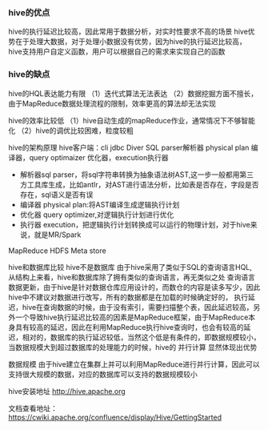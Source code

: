 

### hive的优点
hive的执行延迟比较高，因此常用于数据分析，对实时性要求不高的场景
hive优势在于处理大数据，对于处理小数据没有优势，因为hive的执行延迟比较高，
hive支持用户自定义函数，用户可以根据自己的需求来实现自己的函数

### hive的缺点
hive的HQL表达能力有限
（1）迭代式算法无法表达
（2）数据挖掘方面不擅长，由于MapReduce数据处理流程的限制，效率更高的算法却无法实现

hive的效率比较低
（1）hive自动生成的mapReduce作业，通常情况下不够智能化
（2）hive的调优比较困难，粒度较粗


hive的架构原理
hive客户端：cli  jdbc
Diver
SQL parser解析器   physical plan 编译器，query optimaizer 优化器，execution执行器
+ 解析器sql parser，将sql字符串转换为抽象语法树AST,这一步一般都用第三方工具库生成，比如antlr，对AST进行语法分析，比如表是否存在，字段是否存在，sql语义是否有误
+ 编译器 physical plan:将AST编译生成逻辑执行计划
+ 优化器 query optimizer,对逻辑执行计划进行优化
+ 执行器 execution，把逻辑执行计划转换成可以运行的物理计划，对于hive来说，就是MR/Spark

MapReduce
HDFS
Meta store


hive和数据库比较
hive不是数据库
由于hive采用了类似于SQL的查询语言HQL, 
从结构上来看，hive和数据库除了拥有类似的查询语言，再无类似之处
查询语言
数据更新，由于hive是针对数据仓库应用设计的，而数仓的内容是读多写少，因此hive中不建议对数据进行改写，所有的数据都是在加载的时候确定好的，
执行延迟，hive在查询数据的时候，由于没有索引，需要扫描整个表，因此延迟较高，另外一个导致hive执行延迟比较高的因素是MapReduce框架，由于MapReduce本身具有较高的延迟，因此在利用MapReduce执行hive查询时，也会有较高的延迟，相对的，数据库的执行延迟较低，当然这个低是有条件的，即数据规模较小，当数据规模大到超过数据库的处理能力的时候，hive的 并行计算 显然体现出优势


数据规模
由于hive建立在集群上并可以利用MapReduce进行并行计算，因此可以支持很大规模的数据，对应的数据库可以支持的数据规模较小

hive安装地址
http://hive.apache.org

文档查看地址：
https://cwiki.apache.org/confluence/display/Hive/GettingStarted

 